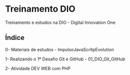 # Treinamento DIO
Treinamento e estudos na DIO - Digital Innovation One 

## Índice
0- Materiais de estudos - ImpulsoJavaScritpEvolution

1- Realizando o 1º Desafio Git e GitHub - 01_DIO_Git_GitHub

2- Atividade DEV WEB com PHP
